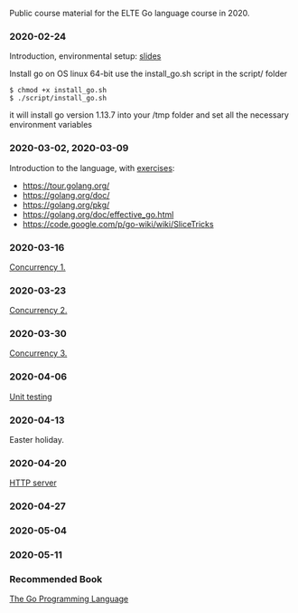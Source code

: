 Public course material for the ELTE Go language course in 2020.

### 2020-02-24
Introduction, environmental setup: [slides](start.pdf)

Install go on OS linux 64-bit use the install_go.sh script in the script/ folder

```shell
$ chmod +x install_go.sh
$ ./script/install_go.sh
```

it will install go version 1.13.7 into your /tmp folder and set all the necessary environment variables

### 2020-03-02, 2020-03-09
Introduction to the language, with [exercises](intro/README.md):

  - https://tour.golang.org/
  - https://golang.org/doc/
  - https://golang.org/pkg/
  - https://golang.org/doc/effective_go.html
  - https://code.google.com/p/go-wiki/wiki/SliceTricks

### 2020-03-16

[Concurrency 1.](concurrency/concurrency-1.pdf)

### 2020-03-23 

[Concurrency 2.](concurrency/concurrency-2.pdf)

### 2020-03-30

[Concurrency 3.](concurrency/concurrency-3.pdf)

### 2020-04-06

[Unit testing](testing/testing.pdf)

### 2020-04-13

Easter holiday.

### 2020-04-20

[HTTP server](httpserver/README.md)

### 2020-04-27

### 2020-05-04

### 2020-05-11

### Recommended Book

[The Go Programming Language](https://www.amazon.de/Programming-Language-Addison-Wesley-Professional-Computing-ebook/dp/B0184N7WWS)


